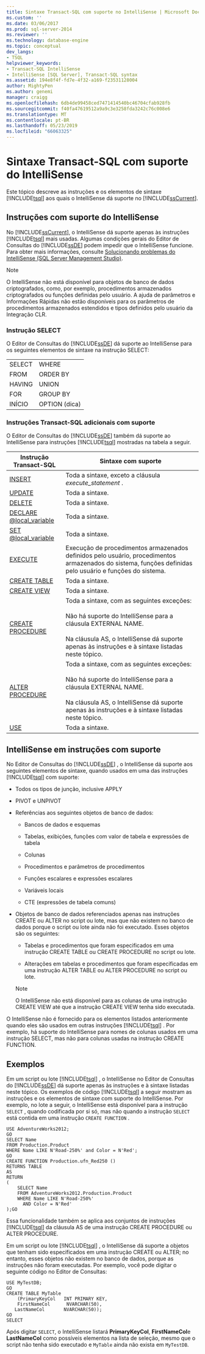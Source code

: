```yaml
---
title: Sintaxe Transact-SQL com suporte no IntelliSense | Microsoft Docs
ms.custom: ''
ms.date: 03/06/2017
ms.prod: sql-server-2014
ms.reviewer: ''
ms.technology: database-engine
ms.topic: conceptual
dev_langs:
- TSQL
helpviewer_keywords:
- Transact-SQL IntelliSense
- IntelliSense [SQL Server], Transact-SQL syntax
ms.assetid: 194e8f4f-fd7e-4f32-a169-f23531128004
author: MightyPen
ms.author: genemi
manager: craigg
ms.openlocfilehash: 6db4de99458ced7471414540bc46704cfab928fb
ms.sourcegitcommit: f40fa47619512a9a9c3e3258fda3242c76c008e6
ms.translationtype: MT
ms.contentlocale: pt-BR
ms.lasthandoff: 05/23/2019
ms.locfileid: "66063325"
---
```

# <a name="transact-sql-syntax-supported-by-intellisense"></a>Sintaxe Transact-SQL com suporte do IntelliSense
  Este tópico descreve as instruções e os elementos de sintaxe [!INCLUDE[tsql](../../includes/tsql-md.md)] aos quais o IntelliSense dá suporte no [!INCLUDE[ssCurrent](../../includes/sscurrent-md.md)].  
  
## <a name="statements-supported-by-intellisense"></a>Instruções com suporte do IntelliSense  
 No [!INCLUDE[ssCurrent](../../includes/sscurrent-md.md)], o IntelliSense dá suporte apenas às instruções [!INCLUDE[tsql](../../includes/tsql-md.md)] mais usadas. Algumas condições gerais do Editor de Consultas do [!INCLUDE[ssDE](../../includes/ssde-md.md)] podem impedir que o IntelliSense funcione. Para obter mais informações, consulte [Solucionando problemas do IntelliSense &#40;SQL Server Management Studio&#41;](troubleshooting-intellisense.md).  
  
> [!NOTE]  
>  O IntelliSense não está disponível para objetos de banco de dados criptografados, como, por exemplo, procedimentos armazenados criptografados ou funções definidas pelo usuário. A ajuda de parâmetros e Informações Rápidas não estão disponíveis para os parâmetros de procedimentos armazenados estendidos e tipos definidos pelo usuário da Integração CLR.  
  
### <a name="select-statement"></a>Instrução SELECT  
 O Editor de Consultas do [!INCLUDE[ssDE](../../includes/ssde-md.md)] dá suporte ao IntelliSense para os seguintes elementos de sintaxe na instrução SELECT:  
  
|||  
|-|-|  
|SELECT|WHERE|  
|FROM|ORDER BY|  
|HAVING|UNION|  
|FOR|GROUP BY|  
|INÍCIO|OPTION (dica)|  
  
### <a name="additional-transact-sql-statements-that-are-supported"></a>Instruções Transact-SQL adicionais com suporte  
 O Editor de Consultas do [!INCLUDE[ssDE](../../includes/ssde-md.md)] também dá suporte ao IntelliSense para instruções [!INCLUDE[tsql](../../includes/tsql-md.md)] mostradas na tabela a seguir.  
  
|Instrução Transact-SQL|Sintaxe com suporte|  
|-----------------------------|----------------------|  
|[INSERT](/sql/t-sql/statements/insert-transact-sql)|Toda a sintaxe, exceto a cláusula *execute_statement* .|  
|[UPDATE](/sql/t-sql/queries/update-transact-sql)|Toda a sintaxe.|  
|[DELETE](/sql/t-sql/statements/delete-transact-sql)|Toda a sintaxe.|  
|[DECLARE @local_variable](/sql/t-sql/language-elements/declare-local-variable-transact-sql)|Toda a sintaxe.|  
|[SET @local_variable](/sql/t-sql/language-elements/set-local-variable-transact-sql)|Toda a sintaxe.|  
|[EXECUTE](/sql/t-sql/language-elements/execute-transact-sql)|Execução de procedimentos armazenados definidos pelo usuário, procedimentos armazenados do sistema, funções definidas pelo usuário e funções do sistema.|  
|[CREATE TABLE](/sql/t-sql/statements/create-table-transact-sql)|Toda a sintaxe.|  
|[CREATE VIEW](/sql/t-sql/statements/create-view-transact-sql)|Toda a sintaxe.|  
|[CREATE PROCEDURE](/sql/t-sql/statements/create-procedure-transact-sql)|Toda a sintaxe, com as seguintes exceções:<br /><br /> Não há suporte do IntelliSense para a cláusula EXTERNAL NAME.<br /><br /> Na cláusula AS, o IntelliSense dá suporte apenas às instruções e à sintaxe listadas neste tópico.|  
|[ALTER PROCEDURE](/sql/t-sql/statements/alter-procedure-transact-sql)|Toda a sintaxe, com as seguintes exceções:<br /><br /> Não há suporte do IntelliSense para a cláusula EXTERNAL NAME.<br /><br /> Na cláusula AS, o IntelliSense dá suporte apenas às instruções e à sintaxe listadas neste tópico.|  
|[USE](/sql/t-sql/language-elements/use-transact-sql)|Toda a sintaxe.|  
  
## <a name="intellisense-in-supported-statements"></a>IntelliSense em instruções com suporte  
 No Editor de Consultas do [!INCLUDE[ssDE](../../includes/ssde-md.md)] , o IntelliSense dá suporte aos seguintes elementos de sintaxe, quando usados em uma das instruções [!INCLUDE[tsql](../../includes/tsql-md.md)] com suporte:  
  
-   Todos os tipos de junção, inclusive APPLY  
  
-   PIVOT e UNPIVOT  
  
-   Referências aos seguintes objetos de banco de dados:  
  
    -   Bancos de dados e esquemas  
  
    -   Tabelas, exibições, funções com valor de tabela e expressões de tabela  
  
    -   Colunas  
  
    -   Procedimentos e parâmetros de procedimentos  
  
    -   Funções escalares e expressões escalares  
  
    -   Variáveis locais  
  
    -   CTE (expressões de tabela comuns)  
  
-   Objetos de banco de dados referenciados apenas nas instruções CREATE ou ALTER no script ou lote, mas que não existem no banco de dados porque o script ou lote ainda não foi executado. Esses objetos são os seguintes:  
  
    -   Tabelas e procedimentos que foram especificados em uma instrução CREATE TABLE ou CREATE PROCEDURE no script ou lote.  
  
    -   Alterações em tabelas e procedimentos que foram especificadas em uma instrução ALTER TABLE ou ALTER PROCEDURE no script ou lote.  
  
    > [!NOTE]  
    >  O IntelliSense não está disponível para as colunas de uma instrução CREATE VIEW até que a instrução CREATE VIEW tenha sido executada.  
  
 O IntelliSense não é fornecido para os elementos listados anteriormente quando eles são usados em outras instruções [!INCLUDE[tsql](../../includes/tsql-md.md)] . Por exemplo, há suporte do IntelliSense para nomes de colunas usados em uma instrução SELECT, mas não para colunas usadas na instrução CREATE FUNCTION.  
  
## <a name="examples"></a>Exemplos  
 Em um script ou lote [!INCLUDE[tsql](../../includes/tsql-md.md)] , o IntelliSense no Editor de Consultas do [!INCLUDE[ssDE](../../includes/ssde-md.md)] dá suporte apenas às instruções e à sintaxe listadas neste tópico. Os exemplos de código [!INCLUDE[tsql](../../includes/tsql-md.md)] a seguir mostram as instruções e os elementos de sintaxe com suporte do IntelliSense. Por exemplo, no lote a seguir, o IntelliSense está disponível para a instrução `SELECT` , quando codificada por si só, mas não quando a instrução `SELECT` está contida em uma instrução `CREATE FUNCTION` .  
  
```  
USE AdventureWorks2012;  
GO  
SELECT Name  
FROM Production.Product  
WHERE Name LIKE N'Road-250%' and Color = N'Red';  
GO  
CREATE FUNCTION Production.ufn_Red250 ()  
RETURNS TABLE  
AS  
RETURN   
(  
    SELECT Name  
    FROM AdventureWorks2012.Production.Product  
    WHERE Name LIKE N'Road-250%'  
      AND Color = N'Red'  
);GO  
```  
  
 Essa funcionalidade também se aplica aos conjuntos de instruções [!INCLUDE[tsql](../../includes/tsql-md.md)] da cláusula AS de uma instrução CREATE PROCEDURE ou ALTER PROCEDURE.  
  
 Em um script ou lote [!INCLUDE[tsql](../../includes/tsql-md.md)] , o IntelliSense dá suporte a objetos que tenham sido especificados em uma instrução CREATE ou ALTER; no entanto, esses objetos não existem no banco de dados, porque as instruções não foram executadas. Por exemplo, você pode digitar o seguinte código no Editor de Consultas:  
  
```  
USE MyTestDB;  
GO  
CREATE TABLE MyTable  
    (PrimaryKeyCol   INT PRIMARY KEY,  
    FirstNameCol      NVARCHAR(50),  
   LastNameCol       NVARCHAR(50));  
GO  
SELECT   
```  
  
 Após digitar `SELECT`, o IntelliSense listará **PrimaryKeyCol**, **FirstNameCol**e **LastNameCol** como possíveis elementos na lista de seleção, mesmo que o script não tenha sido executado e `MyTable` ainda não exista em `MyTestDB`.  
  
  
